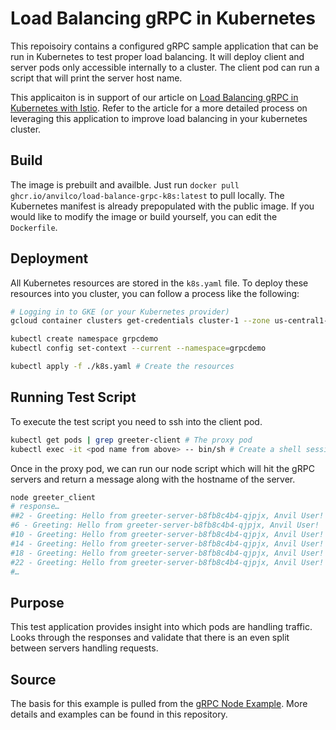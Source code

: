 # Load Balancing gRPC in Kubernetes
This repoisoiry contains a configured gRPC sample application that can be run in Kubernetes to test proper load balancing. 
It will deploy client and server pods only accessible internally to a cluster. The client pod can run a script that will print the server host name. 

This applicaiton is in support of our article on [Load Balancing gRPC in Kubernetes with Istio](https://useanvil.com/blog/engineering/load-balancing-grpc-in-kubernetes-with-istio). Refer to the article for a more detailed process on leveraging this application to improve load balancing in your kubernetes cluster. 

## Build
The image is prebuilt and availble. Just run `docker pull ghcr.io/anvilco/load-balance-grpc-k8s:latest` to pull locally. The Kubernetes manifest is already prepopulated with the public image. 
If you would like to modify the image or build yourself, you can edit the `Dockerfile`.

## Deployment
All Kubernetes resources are stored in the `k8s.yaml` file. To deploy these resources into you cluster, you can follow a process like the following:

```sh
# Logging in to GKE (or your Kubernetes provider)
gcloud container clusters get-credentials cluster-1 --zone us-central1-c --project project-name

kubectl create namespace grpcdemo
kubectl config set-context --current --namespace=grpcdemo

kubectl apply -f ./k8s.yaml # Create the resources
```

## Running Test Script
To execute the test script you need to ssh into the client pod. 
```sh
kubectl get pods | grep greeter-client # The proxy pod
kubectl exec -it <pod name from above> -- bin/sh # Create a shell sessions to this pod
```
Once in the proxy pod, we can run our node script which will hit the gRPC servers and return a message along with the hostname of the server.

```sh
node greeter_client
# response…
##2 - Greeting: Hello from greeter-server-b8fb8c4b4-qjpjx, Anvil User!
#6 - Greeting: Hello from greeter-server-b8fb8c4b4-qjpjx, Anvil User!
#10 - Greeting: Hello from greeter-server-b8fb8c4b4-qjpjx, Anvil User!
#14 - Greeting: Hello from greeter-server-b8fb8c4b4-qjpjx, Anvil User!
#18 - Greeting: Hello from greeter-server-b8fb8c4b4-qjpjx, Anvil User!
#22 - Greeting: Hello from greeter-server-b8fb8c4b4-qjpjx, Anvil User!
#…
```

## Purpose
This test application provides insight into which pods are handling traffic. Looks through the responses and validate that there is an even split between servers handling requests. 

Source
-------
The basis for this example is pulled from the [gRPC Node Example](https://github.com/grpc/grpc-node).
More details and examples can be found in this repository. 
